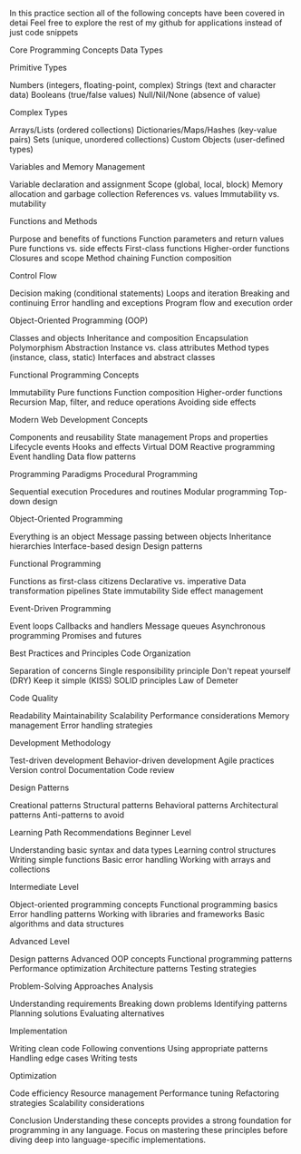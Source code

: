 In this practice section all of the following concepts have been covered in detai
Feel free to explore the rest of my github for applications instead of just
code snippets

Core Programming Concepts
Data Types

Primitive Types

Numbers (integers, floating-point, complex)
Strings (text and character data)
Booleans (true/false values)
Null/Nil/None (absence of value)

Complex Types

Arrays/Lists (ordered collections)
Dictionaries/Maps/Hashes (key-value pairs)
Sets (unique, unordered collections)
Custom Objects (user-defined types)

Variables and Memory Management

Variable declaration and assignment
Scope (global, local, block)
Memory allocation and garbage collection
References vs. values
Immutability vs. mutability

Functions and Methods

Purpose and benefits of functions
Function parameters and return values
Pure functions vs. side effects
First-class functions
Higher-order functions
Closures and scope
Method chaining
Function composition

Control Flow

Decision making (conditional statements)
Loops and iteration
Breaking and continuing
Error handling and exceptions
Program flow and execution order

Object-Oriented Programming (OOP)

Classes and objects
Inheritance and composition
Encapsulation
Polymorphism
Abstraction
Instance vs. class attributes
Method types (instance, class, static)
Interfaces and abstract classes

Functional Programming Concepts

Immutability
Pure functions
Function composition
Higher-order functions
Recursion
Map, filter, and reduce operations
Avoiding side effects

Modern Web Development Concepts

Components and reusability
State management
Props and properties
Lifecycle events
Hooks and effects
Virtual DOM
Reactive programming
Event handling
Data flow patterns

Programming Paradigms
Procedural Programming

Sequential execution
Procedures and routines
Modular programming
Top-down design

Object-Oriented Programming

Everything is an object
Message passing between objects
Inheritance hierarchies
Interface-based design
Design patterns

Functional Programming

Functions as first-class citizens
Declarative vs. imperative
Data transformation pipelines
State immutability
Side effect management

Event-Driven Programming

Event loops
Callbacks and handlers
Message queues
Asynchronous programming
Promises and futures

Best Practices and Principles
Code Organization

Separation of concerns
Single responsibility principle
Don't repeat yourself (DRY)
Keep it simple (KISS)
SOLID principles
Law of Demeter

Code Quality

Readability
Maintainability
Scalability
Performance considerations
Memory management
Error handling strategies

Development Methodology

Test-driven development
Behavior-driven development
Agile practices
Version control
Documentation
Code review

Design Patterns

Creational patterns
Structural patterns
Behavioral patterns
Architectural patterns
Anti-patterns to avoid

Learning Path Recommendations
Beginner Level

Understanding basic syntax and data types
Learning control structures
Writing simple functions
Basic error handling
Working with arrays and collections

Intermediate Level

Object-oriented programming concepts
Functional programming basics
Error handling patterns
Working with libraries and frameworks
Basic algorithms and data structures

Advanced Level

Design patterns
Advanced OOP concepts
Functional programming patterns
Performance optimization
Architecture patterns
Testing strategies

Problem-Solving Approaches
Analysis

Understanding requirements
Breaking down problems
Identifying patterns
Planning solutions
Evaluating alternatives

Implementation

Writing clean code
Following conventions
Using appropriate patterns
Handling edge cases
Writing tests

Optimization

Code efficiency
Resource management
Performance tuning
Refactoring strategies
Scalability considerations

Conclusion
Understanding these concepts provides a strong foundation for programming in any language. Focus on mastering these principles before diving deep into language-specific implementations.
